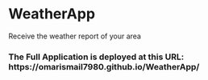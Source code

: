 # WeatherApp
Receive the weather report of your area

<h3>The Full Application is deployed at this URL: https://omarismail7980.github.io/WeatherApp/</h3>
